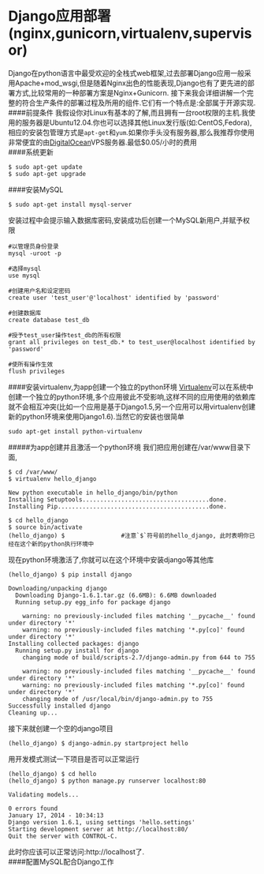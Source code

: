Django应用部署(nginx,gunicorn,virtualenv,supervisor)
====================================================
Django在python语言中最受欢迎的全栈式web框架,过去部署Django应用一般采用Apache+mod_wsgi,但是随着Nginx出色的性能表现,Django也有了更先进的部署方式,比较常用的一种部署方案是Nginx+Gunicorn. 接下来我会详细讲解一个完整的符合生产条件的部署过程及所用的组件.它们有一个特点是:全部属于开源实现.  
####前提条件
我假设你对Linux有基本的了解,而且拥有一台root权限的主机.我使用的服务器是Ubuntu12.04.你也可以选择其他Linux发行版(如:CentOS,Fedora),相应的安装包管理方式是`apt-get`和`yum`.如果你手头没有服务器,那么我推荐你使用非常便宜的由[DigitalOcean](https://www.digitalocean.com/?refcode=af4cff8f42bc)VPS服务器.最低$0.05/小时的费用  
####系统更新

    $ sudo apt-get update
    $ sudo apt-get upgrade
####安装MySQL

    $ sudo apt-get install mysql-server
安装过程中会提示输入数据库密码,安装成功后创建一个MySQL新用户,并赋予权限  

    #以管理员身份登录
    mysql -uroot -p         

    #选择mysql
    use mysql               

    #创建用户名和设定密码
    create user 'test_user'@'localhost' identified by 'password' 

    #创建数据库
    create database test_db 

    #授予test_user操作test_db的所有权限
    grant all privileges on test_db.* to test_user@localhost identified by 'password'

    #使所有操作生效
    flush privileges
####安装virtualenv,为app创建一个独立的python环境
[Virtualenv](http://virtualenv.org)可以在系统中创建一个独立的python环境,多个应用彼此不受影响,这样不同的应用使用的依赖库就不会相互冲突(比如一个应用是基于Django1.5,另一个应用可以用virtualenv创建新的python环境来使用Django1.6).当然它的安装也很简单  
    
    sudo apt-get install python-virtualenv
#####为app创建并且激活一个python环境
我们把应用创建在/var/www目录下面,  

    $ cd /var/www/
    $ virtualenv hello_django

    New python executable in hello_django/bin/python
    Installing Setuptools....................................done.
    Installing Pip...........................................done.

    $ cd hello_django
    $ source bin/activate
    (hello_django) $                #注意`$`符号前的hello_django, 此时表明你已经在这个新的python执行环境中

现在python环境激活了,你就可以在这个环境中安装django等其他库  

    (hello_django) $ pip install django

    Downloading/unpacking django
      Downloading Django-1.6.1.tar.gz (6.6MB): 6.6MB downloaded
      Running setup.py egg_info for package django
        
        warning: no previously-included files matching '__pycache__' found under directory '*'
        warning: no previously-included files matching '*.py[co]' found under directory '*'
    Installing collected packages: django
      Running setup.py install for django
        changing mode of build/scripts-2.7/django-admin.py from 644 to 755
        
        warning: no previously-included files matching '__pycache__' found under directory '*'
        warning: no previously-included files matching '*.py[co]' found under directory '*'
        changing mode of /usr/local/bin/django-admin.py to 755
    Successfully installed django
    Cleaning up...
    
接下来就创建一个空的django项目  
    
    (hello_django) $ django-admin.py startproject hello

用开发模式测试一下项目是否可以正常运行

    (hello_django) $ cd hello
    (hello_django) $ python manage.py runserver localhost:80

    Validating models...
    
    0 errors found
    January 17, 2014 - 10:34:13
    Django version 1.6.1, using settings 'hello.settings'
    Starting development server at http://localhost:80/
    Quit the server with CONTROL-C.
此时你应该可以正常访问:http://localhost了.     
####配置MySQL配合Django工作
